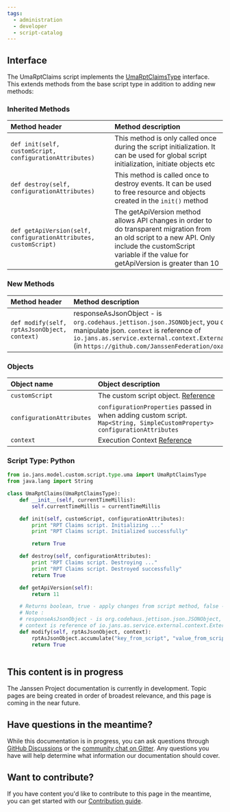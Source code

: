 ```yaml
---
tags:
  - administration
  - developer
  - script-catalog
---
```


## Interface
The UmaRptClaims script implements the [UmaRptClaimsType](https://github.com/JanssenProject/jans/blob/main/jans-core/script/src/main/java/io/jans/model/custom/script/type/uma/UmaRptClaimsType.java) interface. This extends methods from the base script type in addition to adding new methods:

### Inherited Methods

| Method header | Method description |
|:-----|:------|
| `def init(self, customScript, configurationAttributes)` | This method is only called once during the script initialization. It can be used for global script initialization, initiate objects etc |
| `def destroy(self, configurationAttributes)` | This method is called once to destroy events. It can be used to free resource and objects created in the `init()` method |
| `def getApiVersion(self, configurationAttributes, customScript)` | The getApiVersion method allows API changes in order to do transparent migration from an old script to a new API. Only include the customScript variable if the value for getApiVersion is greater than 10 |

### New Methods

| Method header | Method description |
|:-----|:------|
| `def modify(self, rptAsJsonObject, context)` | responseAsJsonObject - is `org.codehaus.jettison.json.JSONObject`, you can use any method to manipulate json. `context` is reference of `io.jans.as.service.external.context.ExternalUmaRptClaimsContext` (in `https://github.com/JanssenFederation/oxauth` project, )|

### Objects
| Object name | Object description |
|:-----|:------|
|`customScript`| The custom script object. [Reference](https://github.com/JanssenProject/jans/blob/main/jans-core/script/src/main/java/io/jans/model/custom/script/model/CustomScript.java) |
|`configurationAttributes`| `configurationProperties` passed in when adding custom script. `Map<String, SimpleCustomProperty> configurationAttributes` |
|`context`| Execution Context [Reference](https://github.com/JanssenProject/jans/blob/main/jans-auth-server/server/src/main/java/io/jans/as/server/model/common/ExecutionContext.java) |

### Script Type: Python

```python
from io.jans.model.custom.script.type.uma import UmaRptClaimsType
from java.lang import String

class UmaRptClaims(UmaRptClaimsType):
    def __init__(self, currentTimeMillis):
        self.currentTimeMillis = currentTimeMillis

    def init(self, customScript, configurationAttributes):
        print "RPT Claims script. Initializing ..."
        print "RPT Claims script. Initialized successfully"

        return True

    def destroy(self, configurationAttributes):
        print "RPT Claims script. Destroying ..."
        print "RPT Claims script. Destroyed successfully"
        return True

    def getApiVersion(self):
        return 11

    # Returns boolean, true - apply changes from script method, false - ignore it.
    # Note :
    # responseAsJsonObject - is org.codehaus.jettison.json.JSONObject, you can use any method to manipulate json
    # context is reference of io.jans.as.service.external.context.ExternalUmaRptClaimsContext (in https://github.com/JanssenFederation/oxauth project, )
    def modify(self, rptAsJsonObject, context):
        rptAsJsonObject.accumulate("key_from_script", "value_from_script")
        return True



```

## This content is in progress

The Janssen Project documentation is currently in development. Topic pages are being created in order of broadest relevance, and this page is coming in the near future.

## Have questions in the meantime?

While this documentation is in progress, you can ask questions through [GitHub Discussions](https://github.com/JanssenProject/jans/discussions) or the [community chat on Gitter](https://gitter.im/JanssenProject/Lobby). Any questions you have will help determine what information our documentation should cover.

## Want to contribute?

If you have content you'd like to contribute to this page in the meantime, you can get started with our [Contribution guide](https://docs.jans.io/head/CONTRIBUTING/).